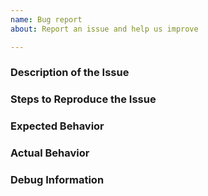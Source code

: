 ```yaml
---
name: Bug report
about: Report an issue and help us improve

---
```


<!-- This is a generic template and may not be applicable in all cases -->
<!-- Try to follow it when possible -->

### Description of the Issue
<!-- A clear and concise description of what the issue is -->

### Steps to Reproduce the Issue
<!-- Set of steps to reproduce this issue -->
<!-- 1. Go to '...' -->
<!-- 2. Click on '....' -->
<!-- 3. Scroll down to '....' -->
<!-- 4. See error -->

### Expected Behavior
<!-- A clear and concise description of what you expected to happen -->
<!-- If applicable, add screenshots to help explain your problem -->

### Actual Behavior
<!-- What actually happend -->
<!-- If applicable, add screenshots to help explain your problem -->

### Debug Information
<!-- Please specify the version of the software you are using, your OS
	and any info specific to our work environment -->
